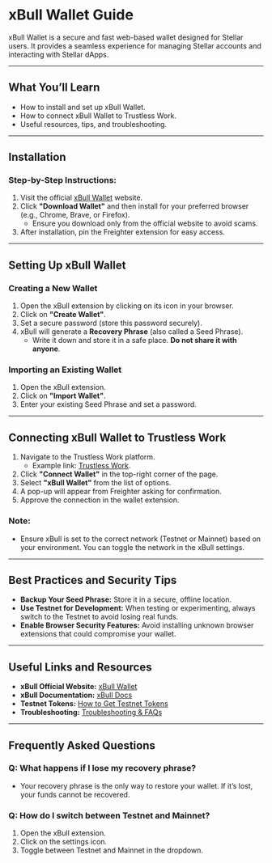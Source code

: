 # xBull Wallet Guide

xBull Wallet is a secure and fast web-based wallet designed for Stellar users. It provides a seamless experience for managing Stellar accounts and interacting with Stellar dApps.

---

## **What You’ll Learn**
- How to install and set up xBull Wallet.
- How to connect xBull Wallet to Trustless Work.
- Useful resources, tips, and troubleshooting.

---

## **Installation**

### **Step-by-Step Instructions:**
1. Visit the official [xBull Wallet](https://xbull.app) website.
2. Click **"Download Wallet"** and then install for your preferred browser (e.g., Chrome, Brave, or Firefox).
   - Ensure you download only from the official website to avoid scams.
3. After installation, pin the Freighter extension for easy access.

---

## **Setting Up xBull Wallet**

### **Creating a New Wallet**
1. Open the xBull extension by clicking on its icon in your browser.
2. Click on **"Create Wallet"**.
3. Set a secure password (store this password securely).
4. xBull will generate a **Recovery Phrase** (also called a Seed Phrase).
   - Write it down and store it in a safe place. **Do not share it with anyone**.

### **Importing an Existing Wallet**
1. Open the xBull extension.
2. Click on **"Import Wallet"**.
3. Enter your existing Seed Phrase and set a password.

---

## **Connecting xBull Wallet to Trustless Work**

1. Navigate to the Trustless Work platform.
   - Example link: [Trustless Work](https://dapp.trustlesswork.com/).
2. Click **"Connect Wallet"** in the top-right corner of the page.
3. Select **"xBull Wallet"** from the list of options.
4. A pop-up will appear from Freighter asking for confirmation.
5. Approve the connection in the wallet extension.  

### **Note:** 
- Ensure xBull is set to the correct network (Testnet or Mainnet) based on your environment. You can toggle the network in the xBull settings.

---

## **Best Practices and Security Tips**

- **Backup Your Seed Phrase:** Store it in a secure, offline location.
- **Use Testnet for Development:** When testing or experimenting, always switch to the Testnet to avoid losing real funds.
- **Enable Browser Security Features:** Avoid installing unknown browser extensions that could compromise your wallet.

---

## **Useful Links and Resources**
- **xBull Official Website:** [xBull Wallet](https://xbull.app)
- **xBull Documentation:** [xBull Docs](https://xbull.app/docs/)
- **Testnet Tokens:** [How to Get Testnet Tokens](../testnet-tokens.md)
- **Troubleshooting:** [Troubleshooting & FAQs](../troubleshooting.md)

---

## **Frequently Asked Questions**

### **Q: What happens if I lose my recovery phrase?**
- Your recovery phrase is the only way to restore your wallet. If it’s lost, your funds cannot be recovered.

### **Q: How do I switch between Testnet and Mainnet?**
1. Open the xBull extension.
2. Click on the settings icon.
3. Toggle between Testnet and Mainnet in the dropdown.
